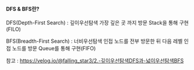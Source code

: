 #### DFS & BFS란?

DFS(Depth-First Search) : 깊이우선탐색 
가장 깊은 곳 까지 방문
Stack을 통해 구현(FILO)

BFS(Breadth-First Search) : 너비우선탐색
인접 노드를 전부 방문한 뒤 다음 레벨 인접 노드를 방문
Queue를 통해 구현(FIFO)


참고 : https://velog.io/@falling_star3/2.-깊이우선탐색DFS과-넓이우선탐색BFS  